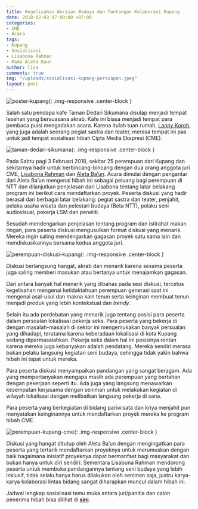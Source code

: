 ```yaml
---
title: Kegelisahan Warisan Budaya dan Tantangan Kolaborasi Kupang
date: 2018-02-03 07:00:00 +07:00
categories:
- CME
- Acara
tags:
- Kupang
- Sosialisasi
- Lisabona Rahman
- Mama Aleta Baun
author: lisa
comments: true
img: "/uploads/sosialisasi-kupang-persiapan.jpeg"
layout: post
---
```


![poster-kupang](/uploads/poster-sosialisasi-kupang.jpeg "poster-kupang"){: .img-responsive .center-block }

Salah satu pendapa kafe Taman Dedari Sikumana disulap menjadi tempat lesehan yang bersuasana akrab. Kafe ini biasa menjadi tempat para pembaca puisi mengadakan acara. Karena itulah tuan rumah, [Lanny Koroh](http://kupang.tribunnews.com/2017/11/03/doktor-lanny-koroh-susuri-sekolah-sekolah-di-flores-timur-ini-yang-dilakukannya), yang juga adalah seorang pegiat sastra dan teater, merasa tempat ini pas untuk jadi tempat sosialisasi hibah Cipta Media Ekspresi (CME).

![taman-dedari-sikumana](/uploads/sosialisasi-kupang-persiapan.jpeg "taman-dedari-sikumana"){: .img-responsive .center-block }

Pada Sabtu pagi 3 Februari 2018, sekitar 25 perempuan dari Kupang dan sekitarnya hadir untuk berbincang-bincang dengan dua orang anggota juri CME, [Lisabona Rahman](http://www.ciptamedia.org/juri-cme/lisabona.html) dan [Aleta Ba’un](http://www.ciptamedia.org/juri-cme/aleta.html). Acara dimulai dengan pengantar dari Aleta Ba’un mengenai hibah ini sebagai peluang bagi perempuan di NTT dan dilanjutkan penjelasan dari Lisabona tentang latar belakang program ini berikut cara mendaftarkan proyek. Peserta diskusi yang hadir berasal dari berbagai latar belakang: pegiat sastra dan teater, penjahit, pelaku usaha wisata dan pelestari budaya (Beta NTT), pelaku seni audiovisual, pekerja LSM dan peneliti.

Sesudah mendengarkan penjelasan tentang program dan istirahat makan ringan, para peserta diskusi mengusulkan format diskusi yang menarik. Mereka ingin saling mendengarkan gagasan proyek satu sama lain dan mendiskusikannya bersama kedua anggota juri.

![perempuan-diskusi-kupang](/uploads/tanya-jawab-sosialisasi-kupang.jpeg "perempuan-diskusi-kupang"){: .img-responsive .center-block }

Diskusi berlangsung hangat, akrab dan menarik karena sesama peserta juga saling memberi masukan atau bertanya untuk menajamkan gagasan.

Dari antara banyak hal menarik yang dibahas pada sesi diskusi, tercetus kegelisahan mengenai ketidaktahuan perempuan generasi saat ini mengenai asal-usul dan makna kain tenun serta keinginan membuat tenun menjadi produk yang lebih kontekstual dan *trendy*.

Selain itu ada perdebatan yang menarik juga tentang posisi para peserta dalam persoalan lokalisasi pekerja seks. Para peserta yang bekerja di dengan masalah-masalah di sektor ini mengemukakan banyak persoalan yang dihadapi, terutama karena keberadaan lokalisasi di kota Kupang sedang dipermasalahkan. Pekerja seks dalam hal ini posisinya rentan karena mereka juga kebanyakan adalah pendatang. Mereka sendiri merasa bukan pelaku langsung kegiatan seni budaya, sehingga tidak yakin bahwa hibah ini tepat untuk mereka.

Para peserta diskusi menyampaikan pandangan yang sangat beragam. Ada yang mempertanyakan mengapa masih ada perempuan yang bertahan dengan pekerjaan seperti itu. Ada juga yang langsung menawarkan kesempatan kerjasama dengan seniman untuk melakukan kegiatan di wilayah lokalisasi dengan melibatkan langsung pekerja di sana.

Para peserta yang berkegiatan di bidang pariwisata dan kriya menjahit pun menyatakan keinginannya untuk mendaftarkan proyek mereka ke program hibah CME.

![perempuan-kupang-cme](/uploads/sosialisasi-cme-kupang.jpg "perempuan-kupang-cme"){: .img-responsive .center-block }

Diskusi yang hangat ditutup oleh Aleta Ba’un dengan mengingatkan para peserta yang tertarik mendaftarkan proyeknya untuk merumuskan dengan baik bagaimana inisiatif proyeknya dapat bermanfaat bagi masyarakat dan bukan hanya untuk diri sendiri. Sementara Lisabona Rahman mendorong peserta untuk membuka pandangannya tentang seni budaya yang lebih inklusif, tidak selalu hanya harus dilakukan oleh seniman saja, justru karya-karya kolaborasi lintas bidang sangat diharapkan muncul dalam hibah ini.

Jadwal lengkap sosialisasi temu muka antara juri/panitia dan calon penerima hibah bisa dilihat di **[sini](http://www.ciptamedia.org/ciptamediaekspresi/timeline-ekspresi-sosialisasi.html)**.
